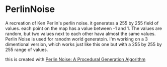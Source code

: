 # PerlinNoise
A recreation of Ken Perlin's perlin noise. it generates a 255 by 255 field of values. each point on the map has a value between -1 and 1. The values are random, but two values next to each other hava almost the same values. Perlin Noise is used for ranodm world generatoin. I'm working on a 3 dimentional version, which works just like this one but with a 255 by 255 by 255 range of values.

this is created with [Perlin Noise: A Procedural Generation Algorithm](https://rtouti.github.io/graphics/perlin-noise-algorithm)
